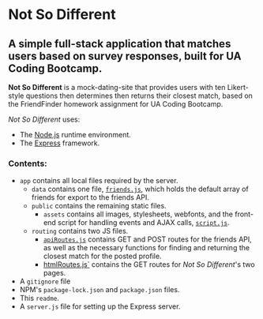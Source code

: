 # Not So Different
## A simple full-stack application that matches users based on survey responses, built for UA Coding Bootcamp.

**Not So Different** is a mock-dating-site that provides users with ten Likert-style questions then determines then returns their closest match, based on the FriendFinder homework assignment for UA Coding Bootcamp.

*Not So Different* uses:

* The [Node.js](https://nodejs.org/en/) runtime environment.
* The [Express](https://expressjs.com/) framework.

### Contents:

* `app` contains all local files required by the server.
  * `data` contains one file, [`friends.js`](/app/data/friends.js), which holds the default array of friends for export to the friends API.
  * `public` contains the remaining static files.
    * `assets` contains all images, stylesheets, webfonts, and the front-end script for handling events and AJAX calls, [`script.js`](/app/public/assets/script.js).
  * `routing` contains two JS files.
    * [`apiRoutes.js`](/app/routing/apiRoutes.js) contains GET and POST routes for the friends API, as well as the necessary functions for finding and returning the closest match for the posted profile.
    * [htmlRoutes.js`](/app/routing/htmlRoutes.js) contains the GET routes for *Not So Different*'s two pages.
* A `gitignore` file
* NPM's `package-lock.json` and `package.json` files.
* This `readme`.
* A `server.js` file for setting up the Express server.
